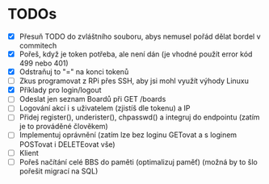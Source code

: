 # TODOs

- [x] Přesuň TODO do zvláštního souboru, abys nemusel pořád dělat bordel v commitech
- [x] Pořeš, když je token potřeba, ale není dán (je vhodné použít error kód 499 nebo 401)
- [x] Odstraňuj to "=" na konci tokenů
- [ ] Zkus programovat z RPi přes SSH, aby jsi mohl využít výhody Linuxu
- [x] Příklady pro login/logout
- [ ] Odeslat jen seznam Boardů při GET /boards
- [ ] Logování akcí i s uživatelem (zjistíš dle tokenu) a IP
- [ ] Přidej register(), underister(), chpasswd() a integruj do endpointu (zatím je to prováděné člověkem)
- [ ] Implementuj oprávnění (zatím lze bez loginu GETovat a s loginem POSTovat i DELETEovat vše)
- [ ] Klient
- [ ] Pořeš načítání celé BBS do paměti (optimalizuj paměť) (možná by to šlo pořešit migrací na SQL)
